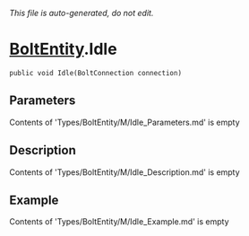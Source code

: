 *This file is auto-generated, do not edit.*

# [BoltEntity](Types/BoltEntity.md).Idle
`public void Idle(BoltConnection connection)`
## Parameters
Contents of 'Types/BoltEntity/M/Idle_Parameters.md' is empty
## Description
Contents of 'Types/BoltEntity/M/Idle_Description.md' is empty
## Example
Contents of 'Types/BoltEntity/M/Idle_Example.md' is empty
